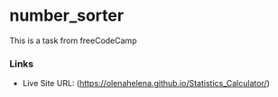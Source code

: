 # number_sorter
This is a task from freeCodeCamp


### Links
- Live Site URL: (https://olenahelena.github.io/Statistics_Calculator/)